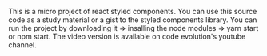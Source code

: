 This is a micro project of react styled components. You can use this source code as a study material or a gist to the styled components library.
You can run the project by downloading it => insalling the node modules => yarn start or npm start.
The video version is available on code evolution's youtube channel. 
